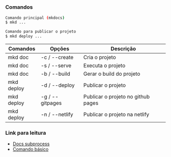 # 

### Comandos
```bash
Comando principal (mkdocs)
$ mkd ...

Comando para publicar o projeto
$ mkd deploy ...
```
| Comandos   | Opções          | Descrição                            |
|------------|-----------------|--------------------------------------|
| mkd doc    | -c / --create   | Cria o projeto                       |
| mkd doc    | -s / --serve    | Executa o projeto                    |
| mkd doc    | -b / --build    | Gerar o build do projeto             |
| mkd deploy | -d / --deploy   | Publicar o projeto                   |
| mkd deploy | -g / --gitpages | Publicar o projeto no github pages   |
| mkd deploy | -n / --netlify | Publicar o projeto na netlify        |


### Link para leitura
- [Docs subprocess](https://docs.python.org/3/library/subprocess.html)
- [Comando básico](https://horadecodar.com.br/2020/04/28/executar-comando-do-linux-com-python/)